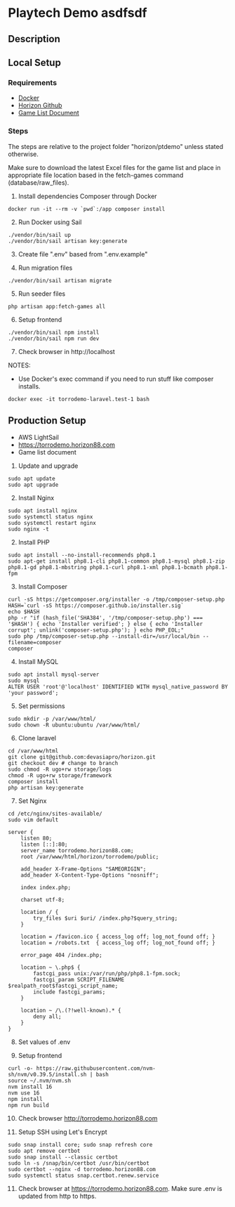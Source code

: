 # Playtech Demo asdfsdf

## Description

## Local Setup

### Requirements

- [Docker](https://www.docker.com/)
- [Horizon Github](https://github.com/devasiapro/horizon)
- [Game List Document](https://drive.google.com/drive/u/0/folders/1cQY84wlm6V0pSZgSmzv3fGij18h9NURr)

### Steps

The steps are relative to the project folder "horizon/ptdemo" unless stated otherwise.

Make sure to download the latest Excel files for the game list and place in appropriate file
location based in the fetch-games command (database/raw_files).

1. Install dependencies Composer through Docker
```
docker run -it --rm -v `pwd`:/app composer install
```

2. Run Docker using Sail
```
./vendor/bin/sail up
./vendor/bin/sail artisan key:generate
```

3. Create file ".env" based from ".env.example"

4. Run migration files
```
./vendor/bin/sail artisan migrate
```

5. Run seeder files
```
php artisan app:fetch-games all
```

6. Setup frontend
```
./vendor/bin/sail npm install
./vendor/bin/sail npm run dev
```

7. Check browser in http://localhost

NOTES:

- Use Docker's exec command if you need to run stuff like composer installs.
```
docker exec -it torrodemo-laravel.test-1 bash
```

## Production Setup

- AWS LightSail
- https://torrodemo.horizon88.com
- Game list document

1. Update and upgrade
```
sudo apt update
sudo apt upgrade
```

2. Install Nginx
```
sudo apt install nginx
sudo systemctl status nginx
sudo systemctl restart nginx
sudo nginx -t
```

2. Install PHP
```
sudo apt install --no-install-recommends php8.1
sudo apt-get install php8.1-cli php8.1-common php8.1-mysql php8.1-zip php8.1-gd php8.1-mbstring php8.1-curl php8.1-xml php8.1-bcmath php8.1-fpm
```

3. Install Composer
```
curl -sS https://getcomposer.org/installer -o /tmp/composer-setup.php
HASH=`curl -sS https://composer.github.io/installer.sig`
echo $HASH
php -r "if (hash_file('SHA384', '/tmp/composer-setup.php') === '$HASH') { echo 'Installer verified'; } else { echo 'Installer corrupt'; unlink('composer-setup.php'); } echo PHP_EOL;"
sudo php /tmp/composer-setup.php --install-dir=/usr/local/bin --filename=composer
composer
```

4. Install MySQL
```
sudo apt install mysql-server
sudo mysql
ALTER USER 'root'@'localhost' IDENTIFIED WITH mysql_native_password BY 'your password';
```

5. Set permissions
```
sudo mkdir -p /var/www/html/
sudo chown -R ubuntu:ubuntu /var/www/html/
```

6. Clone laravel
```
cd /var/www/html
git clone git@github.com:devasiapro/horizon.git
git checkout dev # change to branch
sudo chmod -R ugo+rw storage/logs
chmod -R ugo+rw storage/framework
composer install
php artisan key:generate
```

7. Set Nginx
```
cd /etc/nginx/sites-available/
sudo vim default
```

```
server {
    listen 80;
    listen [::]:80;
    server_name torrodemo.horizon88.com;
    root /var/www/html/horizon/torrodemo/public;
 
    add_header X-Frame-Options "SAMEORIGIN";
    add_header X-Content-Type-Options "nosniff";
 
    index index.php;
 
    charset utf-8;
 
    location / {
        try_files $uri $uri/ /index.php?$query_string;
    }
 
    location = /favicon.ico { access_log off; log_not_found off; }
    location = /robots.txt  { access_log off; log_not_found off; }
 
    error_page 404 /index.php;
 
    location ~ \.php$ {
        fastcgi_pass unix:/var/run/php/php8.1-fpm.sock;
        fastcgi_param SCRIPT_FILENAME $realpath_root$fastcgi_script_name;
        include fastcgi_params;
    }
 
    location ~ /\.(?!well-known).* {
        deny all;
    }
}
```

8. Set values of .env

9. Setup frontend
```
curl -o- https://raw.githubusercontent.com/nvm-sh/nvm/v0.39.5/install.sh | bash
source ~/.nvm/nvm.sh
nvm install 16
nvm use 16
npm install
npm run build
```

10. Check browser http://torrodemo.horizon88.com

11. Setup SSH using Let's Encrypt
```
sudo snap install core; sudo snap refresh core
sudo apt remove certbot
sudo snap install --classic certbot
sudo ln -s /snap/bin/certbot /usr/bin/certbot
sudo certbot --nginx -d torrodemo.horizon88.com
sudo systemctl status snap.certbot.renew.service
```

11. Check browser at https://torrodemo.horizon88.com. Make sure .env is updated from http to https.
